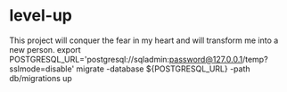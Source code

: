 # level-up
This project will conquer the fear in my heart and will transform me into a new person.
export POSTGRESQL_URL='postgresql://sqladmin:password@127.0.0.1/temp?sslmode=disable'
migrate -database ${POSTGRESQL_URL} -path db/migrations up